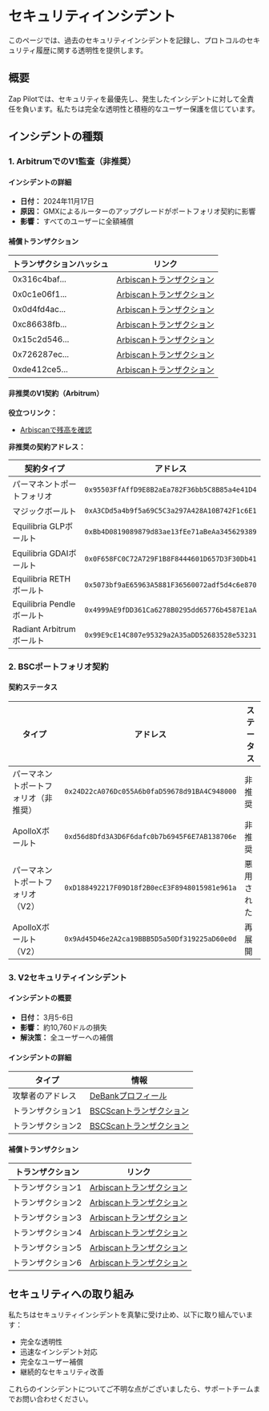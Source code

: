 # セキュリティインシデント

このページでは、過去のセキュリティインシデントを記録し、プロトコルのセキュリティ履歴に関する透明性を提供します。

## 概要

Zap
Pilotでは、セキュリティを最優先し、発生したインシデントに対して全責任を負います。私たちは完全な透明性と積極的なユーザー保護を信じています。

## インシデントの種類

### 1. ArbitrumでのV1監査（非推奨）

#### インシデントの詳細

- **日付：** 2024年11月17日
- **原因：** GMXによるルーターのアップグレードがポートフォリオ契約に影響
- **影響：** すべてのユーザーに全額補償

#### 補償トランザクション

| トランザクションハッシュ | リンク                                                                                                                |
| ------------------------ | --------------------------------------------------------------------------------------------------------------------- |
| 0x316c4baf...            | [Arbiscanトランザクション](https://arbiscan.io/tx/0x316c4baf20c54a3c520ed33a91a692c575efd9051d6213c43ccc8f69a97b6056) |
| 0x0c1e06f1...            | [Arbiscanトランザクション](https://arbiscan.io/tx/0x0c1e06f16eba9e38076b91264e3410fa68cc5815f34006b4be311ee3de23dd13) |
| 0x0d4fd4ac...            | [Arbiscanトランザクション](https://arbiscan.io/tx/0x0d4fd4ac737b5eead65335f8f1c53ac75c781bc83cd5803043b059d101730df3) |
| 0xc86638fb...            | [Arbiscanトランザクション](https://arbiscan.io/tx/0xc86638fb98b44caf419ff80aae5995190c3c6996c60908f8c7a65fadf2aa06da) |
| 0x15c2d546...            | [Arbiscanトランザクション](https://arbiscan.io/tx/0x15c2d54601e1e43b93ac722ea7455f822e2fde515888d07d86c3644e74166c0c) |
| 0x726287ec...            | [Arbiscanトランザクション](https://arbiscan.io/tx/0x726287ec44bb1699e5a4bddf27a916d262a1fa1b5b4cdf0a4bee2f866489cb8e) |
| 0xde412ce5...            | [Arbiscanトランザクション](https://arbiscan.io/tx/0xde412ce59a8a742b1b1ce25300dbb86442ad03472e7a32cbf160c94c6cf97e7f) |

#### 非推奨のV1契約（Arbitrum）

**役立つリンク：**

- [Arbiscanで残高を確認](https://arbiscan.io/token/0x95503FfAffD9E8B2aEa782F36bb5C8B85a4e41D4#balances)

**非推奨の契約アドレス：**

| 契約タイプ                 | アドレス                                     |
| -------------------------- | -------------------------------------------- |
| パーマネントポートフォリオ | `0x95503FfAffD9E8B2aEa782F36bb5C8B85a4e41D4` |
| マジックボールト           | `0xA3CDd5a4b9f5a69C5C3a297A428A10B742F1c6E1` |
| Equilibria GLPボールト     | `0xBb4D0819089879d83ae13fEe71aBeAa345629389` |
| Equilibria GDAIボールト    | `0x0F658FC0C72A729F1B8F8444601D657D3F30Db41` |
| Equilibria RETHボールト    | `0x5073bf9aE65963A5881F36560072adf5d4c6e870` |
| Equilibria Pendleボールト  | `0x4999AE9fDD361Ca6278B0295dd65776b4587E1aA` |
| Radiant Arbitrumボールト   | `0x99E9cE14C807e95329a2A35aDD52683528e53231` |

### 2. BSCポートフォリオ契約

#### 契約ステータス

| タイプ                               | アドレス                                     | ステータス |
| ------------------------------------ | -------------------------------------------- | ---------- |
| パーマネントポートフォリオ（非推奨） | `0x24D22cA076Dc055A6b0faD59678d91BA4C948000` | 非推奨     |
| ApolloXボールト                      | `0xd56d8Dfd3A3D6F6dafc0b7b6945F6E7AB138706e` | 非推奨     |
| パーマネントポートフォリオ（V2）     | `0xD188492217F09D18f2B0ecE3F8948015981e961a` | 悪用された |
| ApolloXボールト（V2）                | `0x9Ad45D46e2A2ca19BBB5D5a50Df319225aD60e0d` | 再展開     |

### 3. V2セキュリティインシデント

#### インシデントの概要

- **日付：** 3月5-6日
- **影響：** 約10,760ドルの損失
- **解決策：** 全ユーザーへの補償

#### インシデントの詳細

| タイプ            | 情報                                                                                                                 |
| ----------------- | -------------------------------------------------------------------------------------------------------------------- |
| 攻撃者のアドレス  | [DeBankプロフィール](https://debank.com/profile/0xff61ba33ed51322bb716eab4137adf985644b94d)                          |
| トランザクション1 | [BSCScanトランザクション](https://bscscan.com/tx/0x541260769bd8c389a5896fb46982ff4f8821a8b22b6e1e4399bf01e841fb9ce4) |
| トランザクション2 | [BSCScanトランザクション](https://bscscan.com/tx/0x9983ca8eaee9ee69629f74537eaf031272af75f1e5a7725911d8b06df17c67ca) |

#### 補償トランザクション

| トランザクション  | リンク                                                                                                                |
| ----------------- | --------------------------------------------------------------------------------------------------------------------- |
| トランザクション1 | [Arbiscanトランザクション](https://arbiscan.io/tx/0x2ca790c16af0dac48c8f44b2fae98423164d17ac32e812b62af56117951ac4ef) |
| トランザクション2 | [Arbiscanトランザクション](https://arbiscan.io/tx/0xe365eda955d5fa48c2aceee6375cb6600c02587a74c434c036b069900933bf5e) |
| トランザクション3 | [Arbiscanトランザクション](https://arbiscan.io/tx/0x6f3155dcad603017fd49d17112ccabba6c7645acc99c1fc1c7c655fb2a408989) |
| トランザクション4 | [Arbiscanトランザクション](https://arbiscan.io/tx/0x6f3155dcad603017fd49d17112ccabba6c7645acc99c1fc1c7c655fb2a408989) |
| トランザクション5 | [Arbiscanトランザクション](https://arbiscan.io/tx/0x5c7a92902435dda8b521eea5706cf73a81497a7154b82c3f2f5a0126b1f5076a) |
| トランザクション6 | [Arbiscanトランザクション](https://arbiscan.io/tx/0x8e6dfbf7b660a2c9e5d4dbdb595948bf4506ff70492f9fdb2c582c9a7ae8d9e7) |

## セキュリティへの取り組み

私たちはセキュリティインシデントを真摯に受け止め、以下に取り組んでいます：

- 完全な透明性
- 迅速なインシデント対応
- 完全なユーザー補償
- 継続的なセキュリティ改善

これらのインシデントについてご不明な点がございましたら、サポートチームまでお問い合わせください。
